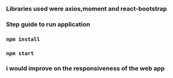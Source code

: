 ### Libraries used were axios,moment and react-bootstrap 

### Step guide to run application 
### `npm install`
### `npm start`


### i would improve on the responsiveness of the web app
